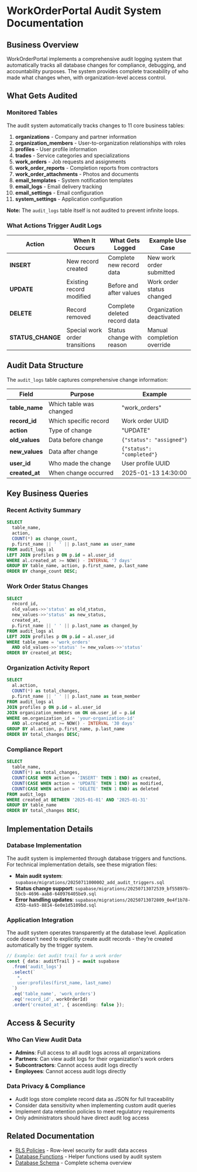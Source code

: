 # WorkOrderPortal Audit System Documentation

## Business Overview

WorkOrderPortal implements a comprehensive audit logging system that automatically tracks all database changes for compliance, debugging, and accountability purposes. The system provides complete traceability of who made what changes when, with organization-level access control.

## What Gets Audited

### Monitored Tables

The audit system automatically tracks changes to 11 core business tables:

1. **organizations** - Company and partner information
2. **organization_members** - User-to-organization relationships with roles
3. **profiles** - User profile information
4. **trades** - Service categories and specializations
5. **work_orders** - Job requests and assignments
6. **work_order_reports** - Completion reports from contractors
7. **work_order_attachments** - Photos and documents
8. **email_templates** - System notification templates
9. **email_logs** - Email delivery tracking
10. **email_settings** - Email configuration
11. **system_settings** - Application configuration

**Note:** The `audit_logs` table itself is not audited to prevent infinite loops.

### What Actions Trigger Audit Logs

| Action | When It Occurs | What Gets Logged | Example Use Case |
|--------|----------------|------------------|------------------|
| **INSERT** | New record created | Complete new record data | New work order submitted |
| **UPDATE** | Existing record modified | Before and after values | Work order status changed |
| **DELETE** | Record removed | Complete deleted record data | Organization deactivated |
| **STATUS_CHANGE** | Special work order transitions | Status change with reason | Manual completion override |

## Audit Data Structure

The `audit_logs` table captures comprehensive change information:

| Field | Purpose | Example |
|-------|---------|---------|
| **table_name** | Which table was changed | "work_orders" |
| **record_id** | Which specific record | Work order UUID |
| **action** | Type of change | "UPDATE" |
| **old_values** | Data before change | `{"status": "assigned"}` |
| **new_values** | Data after change | `{"status": "completed"}` |
| **user_id** | Who made the change | User profile UUID |
| **created_at** | When change occurred | 2025-01-13 14:30:00 |

## Key Business Queries

### Recent Activity Summary
```sql
SELECT 
  table_name,
  action,
  COUNT(*) as change_count,
  p.first_name || ' ' || p.last_name as user_name
FROM audit_logs al
LEFT JOIN profiles p ON p.id = al.user_id
WHERE al.created_at >= NOW() - INTERVAL '7 days'
GROUP BY table_name, action, p.first_name, p.last_name
ORDER BY change_count DESC;
```

### Work Order Status Changes
```sql
SELECT 
  record_id,
  old_values->>'status' as old_status,
  new_values->>'status' as new_status,
  created_at,
  p.first_name || ' ' || p.last_name as changed_by
FROM audit_logs al
LEFT JOIN profiles p ON p.id = al.user_id
WHERE table_name = 'work_orders'
  AND old_values->>'status' != new_values->>'status'
ORDER BY created_at DESC;
```

### Organization Activity Report
```sql
SELECT 
  al.action,
  COUNT(*) as total_changes,
  p.first_name || ' ' || p.last_name as team_member
FROM audit_logs al
JOIN profiles p ON p.id = al.user_id
JOIN organization_members om ON om.user_id = p.id
WHERE om.organization_id = 'your-organization-id'
  AND al.created_at >= NOW() - INTERVAL '30 days'
GROUP BY al.action, p.first_name, p.last_name
ORDER BY total_changes DESC;
```

### Compliance Report
```sql
SELECT 
  table_name,
  COUNT(*) as total_changes,
  COUNT(CASE WHEN action = 'INSERT' THEN 1 END) as created,
  COUNT(CASE WHEN action = 'UPDATE' THEN 1 END) as modified,
  COUNT(CASE WHEN action = 'DELETE' THEN 1 END) as deleted
FROM audit_logs
WHERE created_at BETWEEN '2025-01-01' AND '2025-01-31'
GROUP BY table_name
ORDER BY total_changes DESC;
```

## Implementation Details

### Database Implementation
The audit system is implemented through database triggers and functions. For technical implementation details, see these migration files:

- **Main audit system**: `supabase/migrations/20250711000002_add_audit_triggers.sql`
- **Status change support**: `supabase/migrations/20250713072539_bf55897b-5bcb-4696-aab8-640976405be9.sql`
- **Error handling updates**: `supabase/migrations/20250713072809_0e4f1b78-435b-4a93-8814-6e0e1d5109bd.sql`

### Application Integration
The audit system operates transparently at the database level. Application code doesn't need to explicitly create audit records - they're created automatically by the trigger system.

```typescript
// Example: Get audit trail for a work order
const { data: auditTrail } = await supabase
  .from('audit_logs')
  .select(`
    *,
    user:profiles(first_name, last_name)
  `)
  .eq('table_name', 'work_orders')
  .eq('record_id', workOrderId)
  .order('created_at', { ascending: false });
```

## Access & Security

### Who Can View Audit Data
- **Admins**: Full access to all audit logs across all organizations
- **Partners**: Can view audit logs for their organization's work orders
- **Subcontractors**: Cannot access audit logs directly
- **Employees**: Cannot access audit logs directly

### Data Privacy & Compliance
- Audit logs store complete record data as JSON for full traceability
- Consider data sensitivity when implementing custom audit queries
- Implement data retention policies to meet regulatory requirements
- Only administrators should have direct audit log access

## Related Documentation

- [RLS Policies](./RLS_POLICIES.md) - Row-level security for audit data access
- [Database Functions](./DATABASE_FUNCTIONS.md) - Helper functions used by audit system
- [Database Schema](./DATABASE_SCHEMA.md) - Complete schema overview
